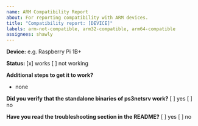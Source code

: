 ```yaml
---
name: ARM Compatibility Report
about: For reporting compatibility with ARM devices.
title: "Compatibility report: [DEVICE]"
labels: arm-not-compatible, arm32-compatible, arm64-compatible
assignees: shawly
---
```


**Device:**
e.g. Raspberry Pi 1B+

**Status:**
[x] works
[ ] not working

**Additional steps to get it to work?**

- none

**Did you verify that the standalone binaries of ps3netsrv work?**
[ ] yes
[ ] no

**Have you read the troubleshooting section in the README?**
[ ] yes
[ ] no
